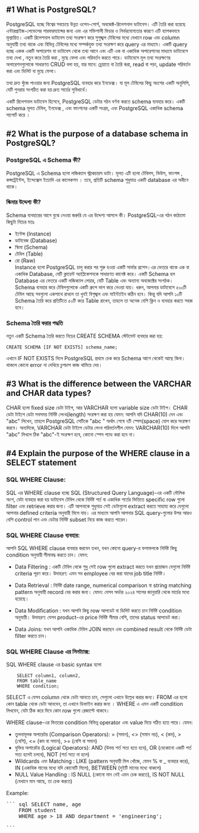## #1 What is PostgreSQL?

PostgreSQL হচ্ছে বিশ্বের সবচেয়ে উন্নত ওপেন-সোর্স, অবজেক্ট-রিলেশনাল ডাটাবেস। এটি তৈরি করা হয়েছে এন্টারপ্রাইজ-লেভেলের পারফরম্যান্সের জন্য এবং এর শক্তিশালী ফিচার ও নির্ভরযোগ্যতার কারণে এটি ব্যাপকভাবে মূল্যায়িত। একটি রিলেশনাল ডাটাবেস তথ্য সংরক্ষণ করে সুশৃঙ্খল টেবিলের মধ্যে যেখানে row এবং column অনুযায়ী তথ্য থাকে এবং বিভিন্ন টেবিলের মধ্যে সম্পর্কযুক্ত তথ্য সংরক্ষণ করে query এর মাধ্যমে। একটি query হচ্ছে একক একটি অপারেশন যা ডাটাবেস থেকে তথ্য আনে এবং এটি এক বা একাধিক অপারেশনের মাধ্যমে ডাটাবেসে তথ্য দেখা , নতুন করে তৈরি করা , মুছে ফেলা এবং পরিবর্তন করতে পারে। ডাটাবেসে মূল তথ্য সংরক্ষণের অপারেশনগুলোকে সাধারণত CRUD বলা হয়, যার মানে: চ্রেয়াতে বা তৈরি করা, read বা পড়া, update পরিবর্তন করা এবং ডিলিট বা মুছে ফেলা।

তথ্য দ্রুত খুঁজে পাওয়ার জন্য PostgreSQL ব্যবহার করে ইনডেক্স। যা মূল টেবিলের কিছু অংশের একটি অনুলিপি, যেটি পুনরায় সংগঠিত করা হয় দ্রুত সার্চের সুবিধার্থে।

একটি রিলেশনাল ডাটাবেস হিসেবে, PostgreSQL ডেটার গঠন বর্ণনা করতে schema ব্যবহার করে। একটি schema মূলত টেবিল, ইনডেক্স , এবং ফাংশনের একটি সংগ্রহ, এবং PostgreSQL একাধিক schema সাপোর্ট করে ।

## #2 What is the purpose of a database schema in PostgreSQL?

### PostgreSQL এ Schema কী?

PostgreSQL এ Schema হলো লজিক্যাল স্ট্রাকচারস ডাটা। মূলত এটি হলো টেবিলস, ভিউস, ফাংশন্স , কন্সট্রেইন্টস, ইন্দেক্সেস ইত্যাদি এর কালেকশন । তবে, প্রতিটি schema শুধুমাত্র একটি database এর অধীনে থাকে।

### স্কিমার উদ্দেশ্য কী?

Schema ব্যবহারের আগে বুঝে নেওয়া জরুরি যে এর উদ্দেশ্য আসলে কী। PostgreSQL-এর গঠন কাঠামো কিছুটা নিচের মতঃ

-   ইন্টেন্স (Instance)
-   ডাটাবেজ (Database)
-   স্কিমা (Schema)
-   টেবিল (Table)
-   রো (Raw)  
    Instance হলো PostgreSQL চালু করার পর শুরু হওয়া একটি সার্ভার প্রসেস।এর ভেতরে থাকে এক বা একাধিক Database, যেটি ক্লায়েন্ট অ্যাপ্লিকেশনকে সাধারণত কানেক্ট করে। একটি Schema হল Database এর ভেতরে একটি লজিক্যাল লেয়ার, যেটি Table এবং অন্যান্য অবজেক্টের সংগঠক।
    Schema ব্যবহার করে টেবিলগুলোকে একটি গ্রুপে ভাগ করে নেওয়া যায়। ধরুন, আপনার ডাটাবেসে ৫০০টি টেবিল আছে সবগুলো একসাথে রাখলে তা খুবই বিশৃঙ্খল এবং মাইন্ট্যাইন কঠিন হবে। কিন্তু যদি আপনি ১০টি Schema তৈরি করে প্রতিটিতে ৫০টি করে Table রাখেন, তাহলে তা অনেক বেশি ক্লিন ও ব্যবহার করতে সহজ হবে।

### Schema তৈরি করার পদ্ধতি

নতুন একটি Schema তৈরি করতে নিচের CREATE SCHEMA স্টেটমেন্ট ব্যবহার করা হয়:

```
CREATE SCHEMA [IF NOT EXISTS] schema_name;
```

এখানে IF NOT EXISTS দিলে PostgreSQL প্রথমে চেক করে Schema আগে থেকেই আছে কিনা। থাকলে কোনো error না দেখিয়ে চুপচাপ কাজ থামিয়ে দেয়।

## #3 What is the difference between the VARCHAR and CHAR data types?

CHAR হলো fixed size ডেটা টাইপ, আর VARCHAR হলো variable size ডেটা টাইপ।
CHAR ডেটা টাইপে ডেটা সবসময় নির্দিষ্ট লেংথ(length) সংরক্ষণ করা হয় যেমন: আপনি যদি CHAR(10) দেন এবং "abc" লিখেন, তাহলে PostgreSQL সেটিকে "abc " অর্থাৎ শেষে ৭টি স্পেস(space) যোগ করে সংরক্ষণ করবে। অন্যদিকে, VARCHAR ডেটা টাইপে ডেটার লেংথ পরিবর্তনশীল যেমন: VARCHAR(10) দিলে আপনি "abc" লিখলে ঠিক "abc"-ই সংরক্ষণ হবে, কোনো স্পেস প্যাড করা হবে না।

## #4 Explain the purpose of the WHERE clause in a SELECT statement

### SQL WHERE Clause:

SQL এর WHERE clause হচ্ছে SQL (Structured Query Language)-এর একটি মৌলিক অংশ, যেটা ব্যবহার করা হয় ডাটাবেস টেবিল থেকে নির্দিষ্ট শর্ত বা একাধিক শর্তের ভিত্তিতে specific row গুলো filter এবং retrieve করার জন্য। এটি আপনাকে শুধুমাত্র সেই ডেটাগুলো extract করতে সাহায্য করে যেগুলো আপনার defined criteria অনুযায়ী মিলে যায়। এর মাধ্যমে আপনি আপনার SQL query-গুলোর উপর আরও বেশি control পান এবং ডেটার নির্দিষ্ট subset নিয়ে কাজ করতে পারেন।

### SQL WHERE Clause ব্যবহার:

আপনি SQL WHERE clause ব্যবহার করবেন তখন, যখন কোনো query-র ফলাফলকে নির্দিষ্ট কিছু condition অনুযায়ী সীমাবদ্ধ করতে চান। যেমন:

-   Data Filtering : একটি টেবিল থেকে শুধু সেই row গুলো extract করতে যখন প্রয়োজন যেগুলো নির্দিষ্ট criteria পূরণ করে।
    উদাহরণ: এমন সব employee বের করা যাদের job title নির্দিষ্ট।

-   Data Retrieval : নির্দিষ্ট date range, numerical comparison বা string matching pattern অনুযায়ী record বের করার জন্য। যেমন: যেসব অর্ডার ২০২৪ সালের জানুয়ারি থেকে মার্চের মধ্যে হয়েছে।

-   Data Modification : যখন আপনি কিছু row আপডেট বা ডিলিট করতে চান নির্দিষ্ট condition অনুযায়ী। উদাহরণ: যেসব product-এর price নির্দিষ্ট সীমার বেশি, তাদের status আপডেট করা।

-   Data Joins: যখন আপনি একাধিক টেবিল JOIN করছেন এবং combined result থেকে নির্দিষ্ট ডেটা filter করতে চান।

### SQL WHERE Clause এর সিনট্যাক্স:

SQL WHERE clause এর basic syntax হলো

```
    SELECT column1, column2,
    FROM table_name
    WHERE condition;
```

SELECT এ যেসব column থেকে ডেটা আনতে চান, সেগুলো এখানে উল্লেখ করার জন্য। FROM এর হলো কোন table থেকে ডেটা আনবেন, তা এখানে ডিফাইন করার জন্য । WHERE এ এমন একটি condition লিখবেন, যেটা ঠিক করে দিবে কোন row গুলো রেজাল্টে থাকবে।

WHERE clause-এর ভিতরের condition বিভিন্ন operator এবং value দিয়ে গঠিত হতে পারে। যেমন:

-   তুলনামূলক অপারেটর (Comparison Operators): = (সমান), <> (সমান নয়), < (কম), > (বেশি), <= (কম বা সমান), >= (বেশি বা সমান)
-   যুক্তির অপারেটর (Logical Operators): AND (উভয় শর্ত সত্য হতে হবে), OR (যেকোনো একটি শর্ত সত্য হলেই চলবে), NOT (শর্ত সত্য না হলে)
-   Wildcards এবং Matching : LIKE (pattern অনুযায়ী মিল খোঁজে, যেমন % বা \_ ব্যবহার করে), IN (একাধিক মানের মধ্যে যদি কোনোটি মিলে), BETWEEN (দুইটি মানের মধ্যে থাকলে)
-   NULL Value Handling : IS NULL (কোনো মান নেই এমন চেক করতে), IS NOT NULL (যেখানে মান আছে, তা চেক করতে)

Example:

<pre>``` sql SELECT name, age
    FROM student
    WHERE age > 18 AND department = 'engineering';

```</pre>
